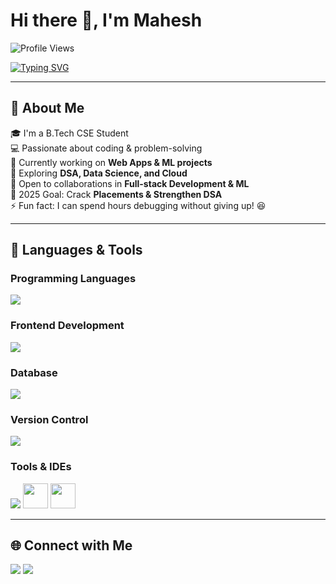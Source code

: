 # Hi there 👋, I'm Mahesh  

![Profile Views](https://komarev.com/ghpvc/?username=YOUR_USERNAME&label=Profile%20Views&color=0e75b6&style=flat&count=163)

[![Typing SVG](https://readme-typing-svg.herokuapp.com?size=24&color=00C2FF&lines=Aspiring+Software+Developer;Learning+Python+%26+Java;DSA+%26+Problem+Solving;Building+Web+Apps)](https://git.io/typing-svg)

---

## 💫 About Me
🎓 I'm a B.Tech CSE Student  
💻 Passionate about coding & problem-solving  
🔭 Currently working on **Web Apps & ML projects**  
🌱 Exploring **DSA, Data Science, and Cloud**  
👯 Open to collaborations in **Full-stack Development & ML**  
🎯 2025 Goal: Crack **Placements & Strengthen DSA**  
⚡ Fun fact: I can spend hours debugging without giving up! 😆  

---

## 🚀 Languages & Tools

### Programming Languages
<p align="left">
  <img src="https://skillicons.dev/icons?i=java,python" />
</p>

### Frontend Development
<p align="left">
  <img src="https://skillicons.dev/icons?i=html,css,js" />
</p>

### Database
<p align="left">
  <img src="https://skillicons.dev/icons?i=mysql" />
</p>

### Version Control
<p align="left">
  <img src="https://skillicons.dev/icons?i=git,github" />
</p>

### Tools & IDEs
<p align="left">
  <img src="https://skillicons.dev/icons?i=vscode" />
  <img src="https://cdn.jsdelivr.net/gh/devicons/devicon/icons/googlecolab/googlecolab-original.svg" width="40" height="40"/>
  <img src="https://cdn.jsdelivr.net/gh/devicons/devicon/icons/jupyter/jupyter-original.svg" width="40" height="40"/>
</p>

---


## 🌐 Connect with Me
<p align="left">
<a href="https://linkedin.com/in/YOUR_LINKEDIN" target="_blank"><img src="https://img.shields.io/badge/LinkedIn-%230077B5.svg?logo=linkedin&logoColor=white"/></a>
<a href="mailto:YOUR_EMAIL@gmail.com"><img src="https://img.shields.io/badge/Gmail-D14836?logo=gmail&logoColor=white"/></a>
</p>
